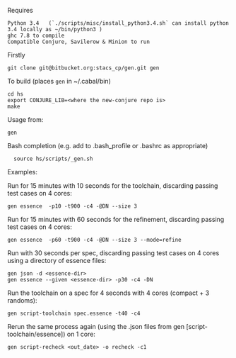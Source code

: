 Requires

	Python 3.4   (`./scripts/misc/install_python3.4.sh` can install python 3.4 locally as ~/bin/python3 )
	ghc 7.8 to compile
	Compatible Conjure, Savilerow & Minion to run


Firstly

	git clone git@bitbucket.org:stacs_cp/gen.git gen

To build (places `gen` in ~/.cabal/bin)

	cd hs
	export CONJURE_LIB=<where the new-conjure repo is> 
	make


Usage from:

	gen
  
  
Bash completion  (e.g. add to .bash_profile or .bashrc as appropriate)

	  source hs/scripts/_gen.sh
	  

Examples:

Run for 15 minutes with 10 seconds for the toolchain, discarding passing test cases on 4 cores:

	gen essence  -p10 -t900 -c4 -@DN --size 3
	
Run for 15 minutes with 60 seconds for the refinement, discarding passing test cases on 4 cores:
	
	gen essence  -p60 -t900 -c4 -@DN --size 3 --mode=refine

Run with 30 seconds per spec, discarding passing test cases on 4 cores using a directory of essence files:

	gen json -d <essence-dir>
	gen essence --given <essence-dir> -p30 -c4 -DN 

Run the toolchain on a spec for 4 seconds with 4 cores (compact + 3 randoms):

	gen script-toolchain spec.essence -t40 -c4
	
Rerun the same process again (using the .json files from gen [script-toolchain/essence]) on 1 core:

	gen script-recheck <out_date> -o recheck -c1
	
	